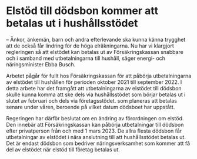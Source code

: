 # Elstöd till dödsbon kommer att betalas ut i hushållsstödet

– Änkor, änkemän, barn och andra efterlevande ska kunna känna trygghet att de också får lindring för de höga elräkningarna. Nu har vi klargjort regleringen så att elstödet kan betalas ut av Försäkringskassan snabbare och i samband med utbetalningarna till hushåll, säger energi- och näringsminister Ebba Busch.

Arbetet pågår för fullt hos Försäkringskassan för att påbörja utbetalningarna av elstödet till hushållen för perioden oktober 2021 till september 2022. I detta arbete har det framgått att utbetalningarna av elstödet till dödsbon skulle kunna komma att ske dels via hushållsstödet som börjar betalas ut i slutet av februari och dels via företagsstödet. som planeras att betalas senare under våren, beroende på vilket datum dödsboet har uppstått.

Regeringen har därför beslutat om en ändring av förordningen om elstöd. Den innebär att Försäkringskassan kan påbörja utbetalningar till dödsbon efter privatperson från och med 1 mars 2023. De allra flesta dödsbon får utbetalningar av elstödet i nära anslutning till att hushållsstödet betalas ut. Det är endast dödsbon som bedriver näringsverksamhet som kommer att få del av elstödet när elstöd till företag betalas ut.

